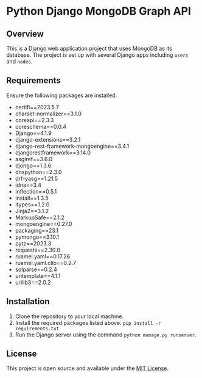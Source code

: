 # Python Django MongoDB Graph API

## Overview
This is a Django web application project that uses MongoDB as its database. The project is set up with several Django apps including `users` and `nodes`.

## Requirements
Ensure the following packages are installed:

- certifi==2023.5.7
- charset-normalizer==3.1.0
- coreapi==2.3.3
- coreschema==0.0.4
- Django==4.1.9
- django-extensions==3.2.1
- django-rest-framework-mongoengine==3.4.1
- djangorestframework==3.14.0
- asgiref==3.6.0
- djongo==1.3.6
- dnspython==2.3.0
- drf-yasg==1.21.5
- idna==3.4
- inflection==0.5.1
- install==1.3.5
- itypes==1.2.0
- Jinja2==3.1.2
- MarkupSafe==2.1.2
- mongoengine==0.27.0
- packaging==23.1
- pymongo==3.10.1
- pytz==2023.3
- requests==2.30.0
- ruamel.yaml==0.17.26
- ruamel.yaml.clib==0.2.7
- sqlparse==0.2.4
- uritemplate==4.1.1
- urllib3==2.0.2


## Installation
1. Clone the repository to your local machine.
2. Install the required packages listed above. `pip install -r requirements.txt`
3. Run the Django server using the command `python manage.py runserver`.

## License
This project is open source and available under the [MIT License](LICENSE).
